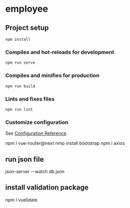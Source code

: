 # employee

## Project setup
```
npm install
```

### Compiles and hot-reloads for development
```
npm run serve
```

### Compiles and minifies for production
```
npm run build
```

### Lints and fixes files
```
npm run lint
```

### Customize configuration
See [Configuration Reference](https://cli.vuejs.org/config/).

npm i vue-router@next
nmp install bootstrap
npm i axios

## run json file
json-server --watch db.json

## install validation package
npm i vuelidate
